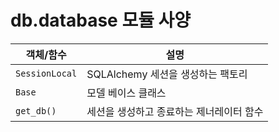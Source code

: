 # db.database 모듈 사양

| 객체/함수 | 설명 |
|-----------|------|
| `SessionLocal` | SQLAlchemy 세션을 생성하는 팩토리 |
| `Base` | 모델 베이스 클래스 |
| `get_db()` | 세션을 생성하고 종료하는 제너레이터 함수 |
